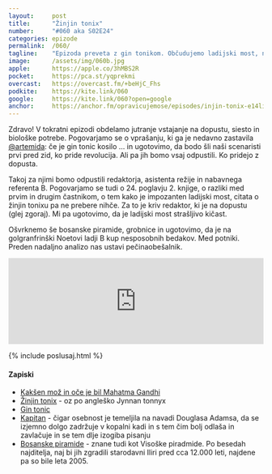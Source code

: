 ```yaml
---
layout: 	post
title:  	"Žinjin tonix"
number: 	"#060 aka S02E24"
categories:	epizode
permalink:	/060/
tagline: 	"Epizoda preveta z gin tonikom. Občudujemo ladijski most, na katerem je kopalna kad in ugotovimo, da Ford golgranfrinčanom pove, kar jim gre: Vi ste kup nesposobnih kretenov!"
image:		/assets/img/060b.jpg
apple:		https://apple.co/3hMBS2R
pocket:		https://pca.st/yqprekmi
overcast:	https://overcast.fm/+beHjC_Fhs
podkite:	https://kite.link/060
google:		https://kite.link/060?open=google
anchor:		https://anchor.fm/opravicujemose/episodes/injin-tonix-e14liut/a-a65oda6
---
```


Zdravo! V tokratni epizodi obdelamo jutranje vstajanje na dopustu, siesto in biološke potrebe. Pogovarjamo se o vprašanju, ki ga je nedavno zastavila [@artemida](https://twitter.com/artemida): če je gin tonic kosilo ... in ugotovimo, da bodo šli naši scenaristi prvi pred zid, ko pride revolucija. Ali pa jih bomo vsaj odpustili. Ko pridejo z dopusta. 

Takoj za njimi bomo odpustili redaktorja, asistenta režije in nabavnega referenta B. Pogovarjamo se tudi o 24. poglavju 2. knjige, o razliki med prvim in drugim častnikom, o tem kako je impozanten ladijski most, citata o žinjin tonixu pa ne prebere nihče. Za to je kriv redaktor, ki je na dopustu (glej zgoraj). Mi pa ugotovimo, da je ladijski most strašljivo kičast. 

Ošvrknemo še bosanske piramide, grobnice in ugotovimo, da je na golgranfrinški Noetovi ladji B kup nesposobnih bedakov. Med potniki. Preden nadaljno analizo nas ustavi pečinaobešalnik. 

<iframe src="https://www.listennotes.com/podcasts/opravičujemo-se-za/žinjin-tonix-CQR16AZ3GU5/embed/" height="170px" width="100%" style="width: 1px; min-width: 100%;" loading="lazy" frameborder="0" scrolling="no"></iframe>

{% include poslusaj.html %}

#### Zapiski

- [Kakšen mož in oče je bil Mahatma Gandhi](https://www.quora.com/How-was-Mahatma-Gandhi-as-a-husband-and-a-father)
- [Žinjin tonix](https://hitchhikers.fandom.com/wiki/Jynnan_tonnyx) - oz po angleško Jynnan tonnyx
- [Gin tonic](https://en.wikipedia.org/wiki/Gin_and_tonic)
- [Kapitan](https://hitchhikers.fandom.com/wiki/Captain) - čigar osebnost je temeljila na navadi Douglasa Adamsa, da se izjemno dolgo zadržuje v kopalni kadi in s tem čim bolj odlaša in zavlačuje in se tem dlje izogiba pisanju
- [Bosanske piramide](https://sl.wikipedia.org/wiki/Viso%C5%A1ke_piramide) - znane tudi kot Visoške piradmide. Po besedah najditelja, naj bi jih zgradili starodavni Iliri pred cca 12.000 leti, najdene pa so bile leta 2005. 